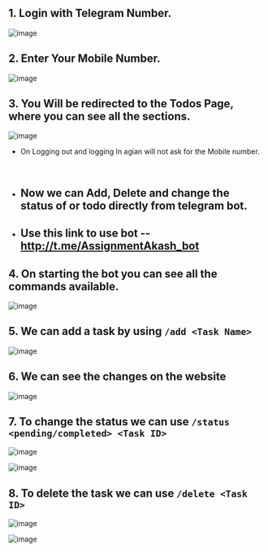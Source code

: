 ## 1. Login with Telegram Number.

![image](https://user-images.githubusercontent.com/96625397/213730283-750e3976-876a-496a-8a2c-f06200f25abe.png)

## 2. Enter Your Mobile Number.

![image](https://user-images.githubusercontent.com/96625397/213730506-b8c0c9f4-8b83-4e41-a5b1-ed38b1502aad.png)

## 3. You Will be redirected to the Todos Page, where you can see all the sections.

![image](https://user-images.githubusercontent.com/96625397/213861811-58d40ab0-2a08-42fd-8759-3dd7a1f5bb05.png)

- On Logging out and logging In agian will not ask for the Mobile number.

<br />

- ## Now we can Add, Delete and change the status of or todo directly from telegram bot.

- ## Use this link to use bot -- http://t.me/AssignmentAkash_bot

## 4. On starting the bot you can see all the commands available.

![image](https://user-images.githubusercontent.com/96625397/213861956-7dff2538-c9cd-4b1e-a066-b9467af447c5.png)

## 5. We can add a task by using `/add <Task Name>`

![image](https://user-images.githubusercontent.com/96625397/213861995-061a5a67-c035-41b3-8112-90235a21826b.png)

## 6. We can see the changes on the website

![image](https://user-images.githubusercontent.com/96625397/213862013-72d394e5-45ad-4c4f-a618-2f57b9a08631.png)

## 7. To change the status we can use `/status <pending/completed> <Task ID>`

![image](https://user-images.githubusercontent.com/96625397/213862127-648e7f4c-4f5c-437d-98fa-45ecebada563.png)

![image](https://user-images.githubusercontent.com/96625397/213862138-2115917f-b404-44ae-b83b-79b71652bafc.png)

## 8. To delete the task we can use `/delete <Task ID>`

![image](https://user-images.githubusercontent.com/96625397/213862251-351d56e5-4a04-4759-a6cd-33cb8aca25d6.png)

![image](https://user-images.githubusercontent.com/96625397/213862280-da08f51d-2bc3-4c69-8837-bed751d5100b.png)


